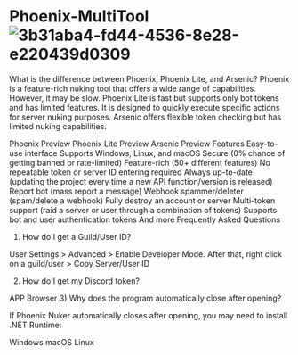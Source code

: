 # Phoenix-MultiTool![3b31aba4-fd44-4536-8e28-e220439d0309](https://github.com/DeividIsBack/Phoenix-MultiTool/assets/139981553/d530e2c2-30dc-41a5-a15d-da333fc041a3)
What is the difference between Phoenix, Phoenix Lite, and Arsenic?
Phoenix is a feature-rich nuking tool that offers a wide range of capabilities. However, it may be slow. Phoenix Lite is fast but supports only bot tokens and has limited features. It is designed to quickly execute specific actions for server nuking purposes. Arsenic offers flexible token checking but has limited nuking capabilities.

Phoenix Preview
Phoenix Lite Preview
Arsenic Preview
Features
 Easy-to-use interface
 Supports Windows, Linux, and macOS
 Secure (0% chance of getting banned or rate-limited)
 Feature-rich (50+ different features)
 No repeatable token or server ID entering required
 Always up-to-date (updating the project every time a new API function/version is released)
 Report bot (mass report a message)
 Webhook spammer/deleter (spam/delete a webhook)
 Fully destroy an account or server
 Multi-token support (raid a server or user through a combination of tokens)
 Supports bot and user authentication tokens
 And more
Frequently Asked Questions
1) How do I get a Guild/User ID?

User Settings > Advanced > Enable Developer Mode. After that, right click on a guild/user > Copy Server/User ID

2) How do I get my Discord token?

APP
Browser
3) Why does the program automatically close after opening?

If Phoenix Nuker automatically closes after opening, you may need to install .NET Runtime:

Windows
macOS
Linux
